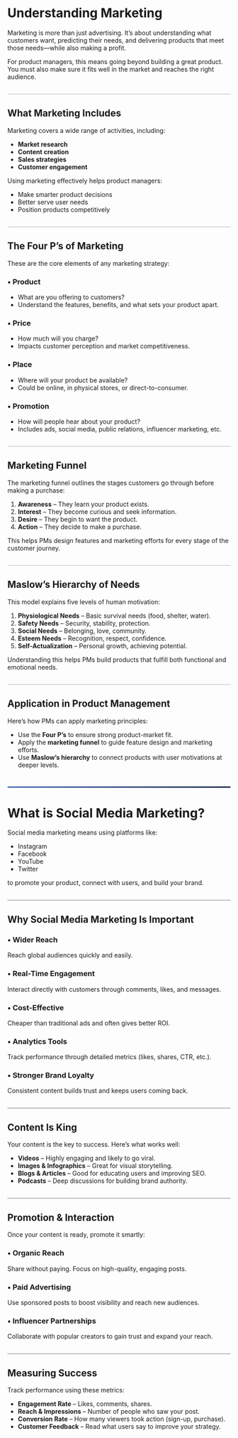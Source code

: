 <style>
  hr.section-break {
    border: none;
    height: 3px;
    background: linear-gradient(to right, #4b6cb7, #182848);
    margin: 40px 0;
    border-radius: 2px;
  }

  hr.topic-divider {
    border: none;
    height: 1.5px;
    background-color: #888;
    margin: 30px 0;
    opacity: 0.6;
  }

  hr.soft-line {
    border: none;
    height: 1px;
    background-color: #ccc;
    margin: 20px 0;
    opacity: 0.5;
  }
</style>

# Understanding Marketing

Marketing is more than just advertising. It’s about understanding what customers want, predicting their needs, and delivering products that meet those needs—while also making a profit.

For product managers, this means going beyond building a great product. You must also make sure it fits well in the market and reaches the right audience.

<hr class="topic-divider">

## What Marketing Includes

Marketing covers a wide range of activities, including:

- **Market research**
- **Content creation**
- **Sales strategies**
- **Customer engagement**

Using marketing effectively helps product managers:

- Make smarter product decisions
- Better serve user needs
- Position products competitively

<hr class="topic-divider">

## The Four P’s of Marketing

These are the core elements of any marketing strategy:

### • Product
- What are you offering to customers?
- Understand the features, benefits, and what sets your product apart.

### • Price
- How much will you charge?
- Impacts customer perception and market competitiveness.

### • Place
- Where will your product be available?
- Could be online, in physical stores, or direct-to-consumer.

### • Promotion
- How will people hear about your product?
- Includes ads, social media, public relations, influencer marketing, etc.

<hr class="topic-divider">

## Marketing Funnel

The marketing funnel outlines the stages customers go through before making a purchase:

1. **Awareness** – They learn your product exists.
2. **Interest** – They become curious and seek information.
3. **Desire** – They begin to want the product.
4. **Action** – They decide to make a purchase.

This helps PMs design features and marketing efforts for every stage of the customer journey.

<hr class="topic-divider">

## Maslow’s Hierarchy of Needs

This model explains five levels of human motivation:

1. **Physiological Needs** – Basic survival needs (food, shelter, water).
2. **Safety Needs** – Security, stability, protection.
3. **Social Needs** – Belonging, love, community.
4. **Esteem Needs** – Recognition, respect, confidence.
5. **Self-Actualization** – Personal growth, achieving potential.

Understanding this helps PMs build products that fulfill both functional and emotional needs.

<hr class="topic-divider">

## Application in Product Management

Here’s how PMs can apply marketing principles:

- Use the **Four P’s** to ensure strong product-market fit.
- Apply the **marketing funnel** to guide feature design and marketing efforts.
- Use **Maslow’s hierarchy** to connect products with user motivations at deeper levels.

<hr class="section-break">

# What is Social Media Marketing?

Social media marketing means using platforms like:

- Instagram  
- Facebook  
- YouTube  
- Twitter  

to promote your product, connect with users, and build your brand.

<hr class="topic-divider">

## Why Social Media Marketing Is Important

### • Wider Reach  
Reach global audiences quickly and easily.

### • Real-Time Engagement  
Interact directly with customers through comments, likes, and messages.

### • Cost-Effective  
Cheaper than traditional ads and often gives better ROI.

### • Analytics Tools  
Track performance through detailed metrics (likes, shares, CTR, etc.).

### • Stronger Brand Loyalty  
Consistent content builds trust and keeps users coming back.

<hr class="topic-divider">

## Content Is King

Your content is the key to success. Here’s what works well:

- **Videos** – Highly engaging and likely to go viral.  
- **Images & Infographics** – Great for visual storytelling.  
- **Blogs & Articles** – Good for educating users and improving SEO.  
- **Podcasts** – Deep discussions for building brand authority.

<hr class="topic-divider">

## Promotion & Interaction

Once your content is ready, promote it smartly:

### • Organic Reach  
Share without paying. Focus on high-quality, engaging posts.

### • Paid Advertising  
Use sponsored posts to boost visibility and reach new audiences.

### • Influencer Partnerships  
Collaborate with popular creators to gain trust and expand your reach.

<hr class="topic-divider">

## Measuring Success

Track performance using these metrics:

- **Engagement Rate** – Likes, comments, shares.  
- **Reach & Impressions** – Number of people who saw your post.  
- **Conversion Rate** – How many viewers took action (sign-up, purchase).  
- **Customer Feedback** – Read what users say to improve your strategy.
